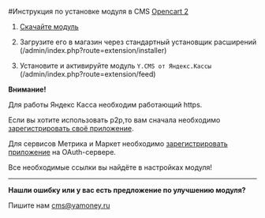 #Инструкция по установке модуля в CMS [Opencart 2](http://www.opencart.com/?route=download/download)

1.  [Скачайте модуль](https://github.com/yandex-money/yandex-money-cms-opencart2/raw/master/ycms.ocmod.zip)

2. Загрузите его в магазин через стандартный установщик расширений (/admin/index.php?route=extension/installer) 

3. Установите и активируйте модуль `Y.CMS от Яндекс.Кассы` (/admin/index.php?route=extension/feed)

**Внимание!**

Для работы Яндекс Касса необходим работающий https.

Если вы хотите использовать p2p,то вам сначала необходимо [зарегистрировать своё приложение](https://tech.yandex.ru/money/doc/dg/tasks/register-client-docpage/).

Для сервисов Метрика и Маркет необходимо [зарегистрировать приложение](https://tech.yandex.ru/oauth/doc/dg/tasks/register-client-docpage/) на OAuth-сервере.

Все необходимые ссылки вы найдёте в настройках модуля!

-------------

**Нашли ошибку или у вас есть предложение по улучшению модуля?**

Пишите нам cms@yamoney.ru
